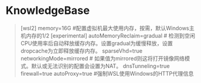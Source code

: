 # KnowledgeBase
> [wsl2]
> memory=16G  #配置虚拟机最大使用内存，按需，默认Windows主机内存的1/2
> [experimental]
> autoMemoryReclaim=gradual # 检测到空闲CPU使用率后自动释放缓存内存。设置gradual为缓慢释放，设置dropcache为立即释放缓存内存。
> sparseVhd=true
> networkingMode=mirrored # 如果值为mirrored则这将打开镜像网络模式。默认或无法识别的配置会设置为NAT。
> dnsTunneling=true
> firewall=true
> autoProxy=true #强制WSL使用Windows的HTTP代理信息
